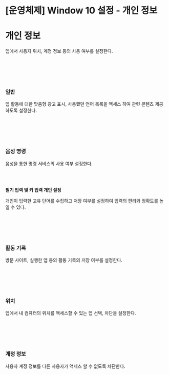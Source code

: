 # [운영체제] Window 10 설정 - 개인 정보

# **개인 정보**

앱에서 사용자 위치, 계정 정보 등의 사용 여부를 설정한다.

<br><br>
<br><br>

### **일반**

앱 활동에 대한 맞춤형 광고 표시, 사용했던 언어 목록을 액세스 하여 관련 콘텐츠 제공하도록 설정한다.

<br><br>
<br><br>

### **음성 명령**

음성을 통한 명령 서비스의 사용 여부 설정한다.

<br><br>

**필기 입력 및 키 입력 개인 설정**

개인이 입력한 고유 단어를 수집하고 저장 여부를 설정하여 입력의 편리와 정확도를 높일 수 있다.

<br><br>
<br><br>

### **활동 기록**

방문 사이트, 실행한 앱 등의 활동 기록의 저장 여부를 설정한다.

<br><br>
<br><br>

### **위치**

앱에서 내 컴퓨터의 위치를 액세스할 수 있는 앱 선택, 차단을 설정한다.

<br><br>
<br><br>

### **계정 정보**

사용자 계정 정보를 다른 사용자가 액세스 할 수 없도록 차단한다.

